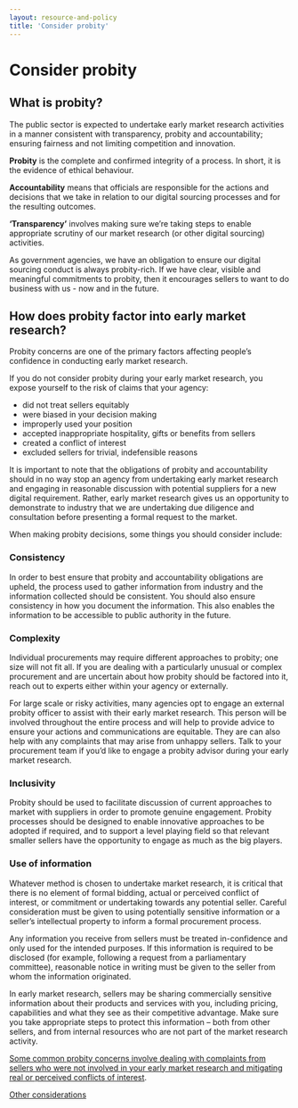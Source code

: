 ```yaml
---
layout: resource-and-policy
title: 'Consider probity'
---
```


# Consider probity

## What is probity?

The public sector is expected to undertake early market research activities in a manner consistent with transparency, probity and accountability; ensuring fairness and not limiting competition and innovation.

**Probity** is the complete and confirmed integrity of a process. In short, it is the evidence of ethical behaviour.

**Accountability** means that officials are responsible for the actions and decisions that we take in relation to our digital sourcing processes and for the resulting outcomes.

**‘Transparency’** involves making sure we’re taking steps to enable appropriate scrutiny of our market research (or other digital sourcing) activities.

As government agencies, we have an obligation to ensure our digital sourcing conduct is always probity-rich. If we have clear, visible and meaningful commitments to probity, then it encourages sellers to want to do business with us - now and in the future.

## How does probity factor into early market research?

Probity concerns are one of the primary factors affecting people’s confidence in conducting early market research.

If you do not consider probity during your early market research, you expose yourself to the risk of claims that your agency:

- did not treat sellers equitably
- were biased in your decision making
- improperly used your position
- accepted inappropriate hospitality, gifts or benefits from sellers
- created a conflict of interest
- excluded sellers for trivial, indefensible reasons

It is important to note that the obligations of probity and accountability should in no way stop an agency from undertaking early market research and engaging in reasonable discussion with potential suppliers for a new digital requirement. Rather, early market research gives us an opportunity to demonstrate to industry that we are undertaking due diligence and consultation before presenting a formal request to the market.

When making probity decisions, some things you should consider include:

### Consistency

In order to best ensure that probity and accountability obligations are upheld, the process used to gather information from industry and the information collected should be consistent. You should also ensure consistency in how you document the information. This also enables the information to be accessible to public authority in the future.

### Complexity

Individual procurements may require different approaches to probity; one size will not fit all. If you are dealing with a particularly unusual or complex procurement and are uncertain about how probity should be factored into it, reach out to experts either within your agency or externally.

For large scale or risky activities, many agencies opt to engage an external probity officer to assist with their early market research. This person will be involved throughout the entire process and will help to provide advice to ensure your actions and communications are equitable. They are can also help with any complaints that may arise from unhappy sellers. Talk to your procurement team if you’d like to engage a probity advisor during your early market research.

### Inclusivity

Probity should be used to facilitate discussion of current approaches to market with suppliers in order to promote genuine engagement. Probity processes should be designed to enable innovative approaches to be adopted if required, and to support a level playing field so that relevant smaller sellers have the opportunity to engage as much as the big players.

### Use of information

Whatever method is chosen to undertake market research, it is critical that there is no element of formal bidding, actual or perceived conflict of interest, or commitment or undertaking towards any potential seller. Careful consideration must be given to using potentially sensitive information or a seller’s intellectual property to inform a formal procurement process.

Any information you receive from sellers must be treated in-confidence and only used for the intended purposes. If this information is required to be disclosed (for example, following a request from a parliamentary committee), reasonable notice in writing must be given to the seller from whom the information originated.

In early market research, sellers may be sharing commercially sensitive information about their products and services with you, including pricing, capabilities and what they see as their competitive advantage. Make sure you take appropriate steps to protect this information – both from other sellers, and from internal resources who are not part of the market research activity.

[Some common probity concerns involve dealing with complaints from sellers who were not involved in your early market research and mitigating real or perceived conflicts of interest](/buyer/resources-and-policies/common-probity-concerns).

[Other considerations](/buyer/resources-and-policies/other-considerations)
